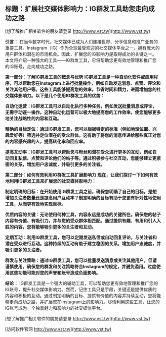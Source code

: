 ## **标题：扩展社交媒体影响力：IG群发工具助您走向成功之路**

[想了解推广相关软件的朋友请登录 http://www.vst.tw](http://www.vst.tw)

**引言：**
在当今数字时代，社交媒体已成为人们连接世界、分享信息和推广业务的重要工具。Instagram（IG）作为全球最受欢迎的社交媒体平台之一，拥有庞大的用户群体和潜在的市场机会。因此，扩展您的IG影响力是取得成功的关键之一。本文将介绍一种强大的工具——IG群发工具，它将帮助您更有效地管理和推广您的IG账号，走向成功之路。

**第一部分：了解IG群发工具的概念与优势**
**IG群发工具是一种自动化软件或应用程序，可以帮助您在Instagram上进行批量操作，例如自动发送消息、点赞、评论和关注其他用户等。这些工具能够提高您的效率，节省时间和精力，进而增加您的社交媒体影响力。以下是几个使用IG群发工具的优势：**

**自动化运营：IG群发工具可以自动化执行多种任务，例如发送批量消息或评论，无需手动逐一操作。这种自动化运营可以极大地提高您的工作效率，使您能够更多地关注战略性的内容和互动。**

**精确的目标定位：通过IG群发工具，您可以根据特定的标准（例如地理位置、兴趣爱好等）筛选并定位潜在的受众群体。这有助于将您的消息传递给那些真正对您的内容感兴趣的人，提高转化率和回应率。**

**提高互动率：IG群发工具可以帮助您与粉丝和潜在受众进行更多的互动，例如自动回复私信、点赞和评论他们的帖子等。通过积极参与社交互动，您能够建立更紧密的关系，增加用户忠诚度，并吸引更多的关注者。**

**第二部分：如何有效利用IG群发工具扩展影响力**
**现在，让我们探讨一下如何有效地利用IG群发工具来扩展您的社交媒体影响力：**

**制定明确的目标：在开始使用IG群发工具之前，确保您明确了自己的目标。是想增加关注者数量还是提高用户互动率？制定明确的目标有助于您更有针对性地使用工具，从而更有效地实现目标。**

**优质内容的关键：无论使用何种工具，内容永远是成功的关键所在。确保您的帖子内容有价值、有吸引力，并与您的受众群体相匹配。通过提供有趣、有用和引人入胜的内容，您将能够吸引更多的关注者和互动。**

**定期互动：利用IG群发工具，您可以定期发送私信或自动回复评论，与关注者和潜在受众进行互动。这种持续的互动有助于建立稳固的关系，增加用户忠诚度，并吸引更多的关注者。**

**群发与关注策略：通过IG群发工具，您可以批量发送消息或关注其他用户，但请谨慎使用。确保您的群发和关注策略符合Instagram的规定，并避免滥用。过度使用这些功能可能对您的声誉和账号造成负面影响。**

**结论：**
IG群发工具是一个强大的辅助工具，可以帮助您更有效地管理和推广您的IG账号，提升社交媒体影响力。然而，记住工具只是手段，关键还是提供优质的内容和积极的互动。通过制定明确的目标、提供有价值的内容并持续互动，您将能够走向成功之路，并扩展您在Instagram上的影响力。尽情利用这些工具，让您的IG账号成为一个独具魅力和影响力的社交媒体平台。

[想了解推广相关软件的朋友请登录 http://www.vst.tw](http://www.vst.tw)


[访问软件官网 http://www.vst.tw](http://www.vst.tw)
